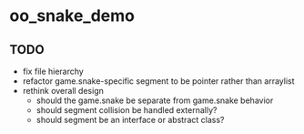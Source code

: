 # oo_snake_demo

## TODO
* fix file hierarchy
* refactor game.snake-specific segment to be pointer rather than arraylist
* rethink overall design
    * should the game.snake be separate from game.snake behavior
    * should segment collision be handled externally?
    * should segment be an interface or abstract class?